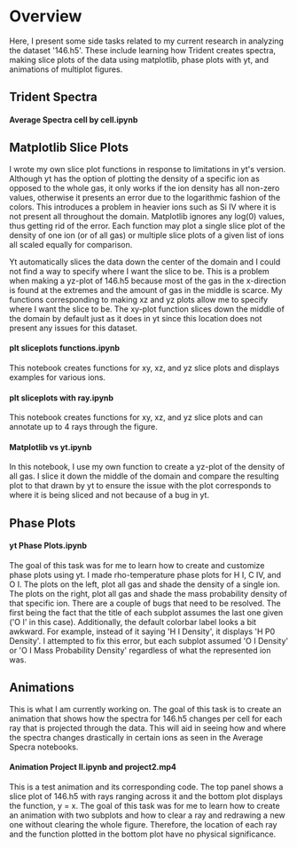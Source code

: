 # Overview
Here, I present some side tasks related to my current research in analyzing the dataset '146.h5'. These include learning how Trident creates spectra, making slice plots of the data using matplotlib, phase plots with yt, and animations of multiplot figures.

## Trident Spectra
#### Average Spectra cell by cell.ipynb

## Matplotlib Slice Plots
I wrote my own slice plot functions in response to limitations in yt's version. Although yt has the option of plotting the density of a specific 
ion as opposed to the whole gas, it only works if the ion density has all non-zero values, otherwise it presents an error due to the logarithmic fashion of 
the colors. This introduces a problem in heavier ions such as Si IV where it is not present all throughout the domain. Matplotlib ignores any log(0) values, 
thus getting rid of the error. Each function may plot a single slice plot of the density of one ion (or of all gas) or multiple slice plots of a given list 
of ions all scaled equally for comparison.

Yt automatically slices the data down the center of the domain and I could not find a way to specify where I want the slice to be. This is a problem when making a 
yz-plot of 146.h5 because most of the gas in the x-direction is found at the extremes and the amount of gas in the middle is scarce. My functions corresponding 
to making xz and yz plots allow me to specify where I want the slice to be. The xy-plot function slices down the middle of the domain by default just as 
it does in yt since this location does not present any issues for this dataset.

#### plt sliceplots functions.ipynb
This notebook creates functions for xy, xz, and yz slice plots and displays examples for various ions.

#### plt sliceplots with ray.ipynb
This notebook creates functions for xy, xz, and yz slice plots and can annotate up to 4 rays through the figure.

#### Matplotlib vs yt.ipynb
In this notebook, I use my own function to create a yz-plot of the density of all gas. I slice it down the middle of the domain and compare the resulting
plot to that drawn by yt to ensure the issue with the plot corresponds to where it is being sliced and not because of a bug in yt.

## Phase Plots
#### yt Phase Plots.ipynb
The goal of this task was for me to learn how to create and customize phase plots using yt. I made rho-temperature phase plots for H I, C IV, and O I. 
The plots on the left, plot all gas and shade the density of a single ion. The plots on the right, plot all gas and shade the mass probability density of 
that specific ion. There are a couple of bugs that need to be resolved. The first being the fact that the title of each subplot assumes the last one given
('O I' in this case). Additionally, the default colorbar label looks a bit awkward. For example, instead of it saying 'H I Density', it displays
'H P0 Density'. I attempted to fix this error, but each subplot assumed 'O I Density' or 'O I Mass Probability Density' regardless of what the represented
ion was.

## Animations
This is what I am currently working on. The goal of this task is to create an animation that shows how the spectra for 146.h5 changes per cell for each ray that 
is projected through the data. This will aid in seeing how and where the spectra changes drastically in certain ions as seen in the Average Specra notebooks.

#### Animation Project II.ipynb and project2.mp4
This is a test animation and its corresponding code. The top panel shows a slice plot of 146.h5 with rays ranging across it and the bottom plot displays 
the function, y = x. The goal of this task was for me to learn how to create an animation with two subplots and how to clear a ray and redrawing a new one
without clearing the whole figure. Therefore, the location of each ray and the function plotted in the bottom plot have no physical significance.
